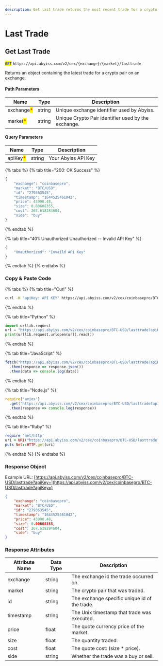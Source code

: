 ```yaml
---
description: Get last trade returns the most recent trade for a crypto pair.
---
```


# Last Trade

## Get Last Trade

<mark style="color:blue;">`GET`</mark> `https://api.abyiss.com/v2/cex/{exchange}/{market}/lasttrade`

Returns an object containing the latest trade for a crypto pair on an exchange.

#### Path Parameters

| Name                                       | Type   | Description                                         |
| ------------------------------------------ | ------ | --------------------------------------------------- |
| exchange<mark style="color:red;">\*</mark> | string | Unique exchange identifier used by Abyiss.          |
| market<mark style="color:red;">\*</mark>   | string | Unique Crypto Pair identifier used by the exchange. |

#### Query Parameters

| Name                                     | Type   | Description         |
| ---------------------------------------- | ------ | ------------------- |
| apiKey<mark style="color:red;">\*</mark> | string | Your Abyiss API Key |

{% tabs %}
{% tab title="200: OK Success" %}
```javascript
{
    "exchange": "coinbasepro",
    "market": "BTC/USD",
    "id": "279363545",
    "timestamp": "1644525461042",
    "price": 43990.48,
    "size": 0.00608355,
    "cost": 267.618284604,
    "side": "buy"
}
```
{% endtab %}

{% tab title="401: Unauthorized Unauthorized -- Invalid API Key" %}
```javascript
{
    "Unauthorized": "Invaild API Key"
}
```
{% endtab %}
{% endtabs %}

### Copy & Paste Code

{% tabs %}
{% tab title="Curl" %}
```bash
curl -H "apiKey: API KEY" https://api.abyiss.com/v2/cex/coinbasepro/BTC-USD/lasttrade
```
{% endtab %}

{% tab title="Python" %}
```python
import urllib.request
url = "https://api.abyiss.com/v2/cex/coinbasepro/BTC-USD/lasttrade?apiKey=*"
print(urllib.request.urlopen(url).read())
```
{% endtab %}

{% tab title="JavaScript" %}
```javascript
fetch("https://api.abyiss.com/v2/cex/coinbasepro/BTC-USD/lasttrade?apiKey=*")
  .then(response => response.json())
  .then(data => console.log(data))
```
{% endtab %}

{% tab title="Node.js" %}
```javascript
require('axios')
  .get("https://api.abyiss.com/v2/cex/coinbasepro/BTC-USD/lasttrade?apiKey=*")
  .then(response => console.log(response))
```
{% endtab %}

{% tab title="Ruby" %}
```ruby
require 'net/http'
uri = URI("https://api.abyiss.com/v2/cex/coinbasepro/BTC-USD/lasttrade?apiKey=*")
puts Net::HTTP.get(uri)
```
{% endtab %}
{% endtabs %}

### Response Object

Example URL: [https://api.abyiss.com/v2/cex/coinbasepro/BTC-USD/lasttrade?apiKey=](https://api.abyiss.com/v2/cex/coinbasepro/BTC-USD/lasttrade?apiKey=)

```json
{
    "exchange": "coinbasepro",
    "market": "BTC/USD",
    "id": "279363545",
    "timestamp": "1644525461042",
    "price": 43990.48,
    "size": 0.00608355,
    "cost": 267.618284604,
    "side": "buy"
}
```

### Response Attributes

| Attribute Name | Data Type | Description                                   |
| -------------- | --------- | --------------------------------------------- |
| exchange       | string    | The exchange id the trade occurred on.        |
| market         | string    | The crypto pair that was traded.              |
| id             | string    | The exchange specific unique id of the trade. |
| timestamp      | string    | The Unix timestamp that trade was executed.   |
| price          | float     | The quote currency price of the market.       |
| size           | float     | The quantity traded.                          |
| cost           | float     | The quote cost: (size \* price).              |
| side           | string    | Whether the trade was a buy or sell.          |
